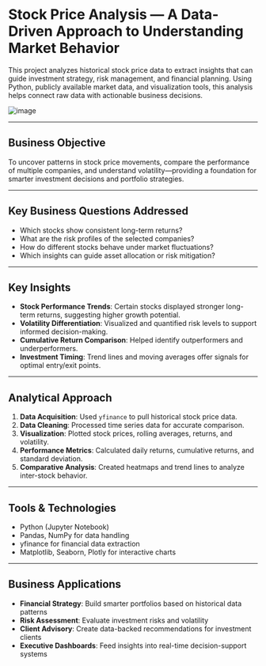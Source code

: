 #  Stock Price Analysis — A Data-Driven Approach to Understanding Market Behavior

This project analyzes historical stock price data to extract insights that can guide investment strategy, risk management, and financial planning. Using Python, publicly available market data, and visualization tools, this analysis helps connect raw data with actionable business decisions.

![image](https://github.com/user-attachments/assets/e1aafd27-2822-46e5-a647-39c6609e6078)

---

##  Business Objective

To uncover patterns in stock price movements, compare the performance of multiple companies, and understand volatility—providing a foundation for smarter investment decisions and portfolio strategies.

---

##  Key Business Questions Addressed

- Which stocks show consistent long-term returns?
- What are the risk profiles of the selected companies?
- How do different stocks behave under market fluctuations?
- Which insights can guide asset allocation or risk mitigation?

---

##  Key Insights

- **Stock Performance Trends**: Certain stocks displayed stronger long-term returns, suggesting higher growth potential.
- **Volatility Differentiation**: Visualized and quantified risk levels to support informed decision-making.
- **Cumulative Return Comparison**: Helped identify outperformers and underperformers.
- **Investment Timing**: Trend lines and moving averages offer signals for optimal entry/exit points.

---

##  Analytical Approach

1. **Data Acquisition**: Used `yfinance` to pull historical stock price data.
2. **Data Cleaning**: Processed time series data for accurate comparison.
3. **Visualization**: Plotted stock prices, rolling averages, returns, and volatility.
4. **Performance Metrics**: Calculated daily returns, cumulative returns, and standard deviation.
5. **Comparative Analysis**: Created heatmaps and trend lines to analyze inter-stock behavior.

---

##  Tools & Technologies

- Python (Jupyter Notebook)
- Pandas, NumPy for data handling
- yfinance for financial data extraction
- Matplotlib, Seaborn, Plotly for interactive charts

---

##  Business Applications

- **Financial Strategy**: Build smarter portfolios based on historical data patterns
- **Risk Assessment**: Evaluate investment risks and volatility
- **Client Advisory**: Create data-backed recommendations for investment clients
- **Executive Dashboards**: Feed insights into real-time decision-support systems
